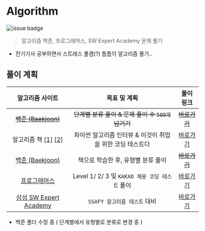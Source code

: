 # Algorithm

![issue badge](https://img.shields.io/badge/Python-3.7.6-blue) 

> 알고리즘 백준, 프로그래머스, SW Expert Academy 문제 풀기

- 전기기사 공부하면서 스트레스 풀겸(?) 틈틈이 알고리즘 풀기..

## 풀이 계획
|알고리즘 사이트|목표 및 계획|풀이 링크|
|:---:|:---:|:---:|
|~~[백준 (Baekjoon)](https://www.acmicpc.net)~~|~~단계별 분류 풀이 & 문제 풀이 수 `500개` 넘기기~~|~~[바로가기](https://github.com/seu0313/Algorithm/tree/master/Baekjoon)~~|
|알고리즘 책 [[1]](https://book.naver.com/bookdb/book_detail.nhn?bid=16406247) [[2]](https://book.naver.com/bookdb/book_detail.nhn?bid=16439154)|파이썬 알고리즘 인터뷰 & 이것이 취업을 위한 코딩 테스트다|[바로가기](https://github.com/seu0313/Algorithm/tree/master/Basic)|
|[백준 (Baekjoon)](https://www.acmicpc.net)|책으로 학습한 후, 유형별 분류 풀이|~~[바로가기](https://github.com/seu0313/Algorithm/tree/master/Baekjoon)~~|
|[프로그래머스](https://programmers.co.kr/learn/challenges)|Level 1/ 2/ 3 및 `KAKAO 채용 코딩 테스트` 풀이|[바로가기](https://github.com/seu0313/Algorithm/tree/master/Programmers)|
|[삼성 SW Expert Academy](https://swexpertacademy.com/main/main.do)|`SSAFY 알고리즘 테스트` 대비|[바로가기](https://github.com/seu0313/Algorithm/tree/master/SW%20Expert%20Academy)|

- 백준 폴더 수정 중 ( 단계별에서 유형별로 분류로 변경 중 )

